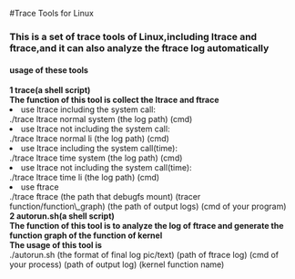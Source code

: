 #Trace Tools for Linux
<h3>This is a set of trace tools of Linux,including ltrace and ftrace,and it can also analyze the ftrace log automatically</h3>
<h4>usage of these tools</h4>
<b>1 trace(a shell script)</b><br/>
<b>The function of this tool is collect the ltrace and ftrace</b></br>
<li>use ltrace including the system call:</br>
./trace ltrace normal system (the log path) (cmd)</li>
<li>use ltrace not including the system call:<br/>
./trace ltrace normal li (the log path) (cmd)</li>
<li>use ltrace including the system call(time):</br>
./trace ltrace time system (the log path) (cmd)</li>
<li>use ltrace not including the system call(time):<br/>
./trace ltrace time li (the log path) (cmd)</li>
<li>use ftrace</li>
./trace ftrace (the path that debugfs mount) (tracer function/function\_graph) (the path of output logs) (cmd of your program)</br>
<b>2 autorun.sh(a shell script)</b><br/>
<b>The function of this tool is to analyze the log of ftrace and generate the function graph of the function of kernel</b><br/>
<b>The usage of this tool is</b><br/>
./autorun.sh (the format of final log pic/text) (path of ftrace log) (cmd of your process) (path of output log) (kernel function name)
